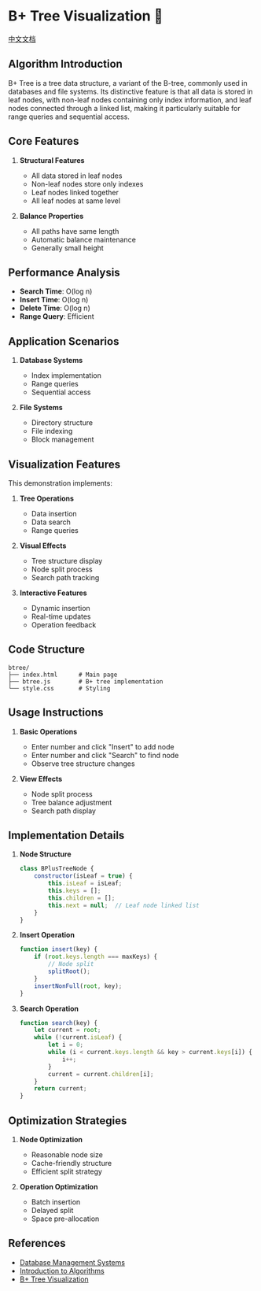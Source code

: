 # B+ Tree Visualization 🌳

[中文文档](README_zh.md)

## Algorithm Introduction

B+ Tree is a tree data structure, a variant of the B-tree, commonly used in databases and file systems. Its distinctive feature is that all data is stored in leaf nodes, with non-leaf nodes containing only index information, and leaf nodes connected through a linked list, making it particularly suitable for range queries and sequential access.

## Core Features

1. **Structural Features**
   - All data stored in leaf nodes
   - Non-leaf nodes store only indexes
   - Leaf nodes linked together
   - All leaf nodes at same level

2. **Balance Properties**
   - All paths have same length
   - Automatic balance maintenance
   - Generally small height

## Performance Analysis

- **Search Time**: O(log n)
- **Insert Time**: O(log n)
- **Delete Time**: O(log n)
- **Range Query**: Efficient

## Application Scenarios

1. **Database Systems**
   - Index implementation
   - Range queries
   - Sequential access

2. **File Systems**
   - Directory structure
   - File indexing
   - Block management

## Visualization Features

This demonstration implements:

1. **Tree Operations**
   - Data insertion
   - Data search
   - Range queries

2. **Visual Effects**
   - Tree structure display
   - Node split process
   - Search path tracking

3. **Interactive Features**
   - Dynamic insertion
   - Real-time updates
   - Operation feedback

## Code Structure

```
btree/
├── index.html      # Main page
├── btree.js        # B+ tree implementation
└── style.css       # Styling
```

## Usage Instructions

1. **Basic Operations**
   - Enter number and click "Insert" to add node
   - Enter number and click "Search" to find node
   - Observe tree structure changes

2. **View Effects**
   - Node split process
   - Tree balance adjustment
   - Search path display

## Implementation Details

1. **Node Structure**
   ```javascript
   class BPlusTreeNode {
       constructor(isLeaf = true) {
           this.isLeaf = isLeaf;
           this.keys = [];
           this.children = [];
           this.next = null;  // Leaf node linked list
       }
   }
   ```

2. **Insert Operation**
   ```javascript
   function insert(key) {
       if (root.keys.length === maxKeys) {
           // Node split
           splitRoot();
       }
       insertNonFull(root, key);
   }
   ```

3. **Search Operation**
   ```javascript
   function search(key) {
       let current = root;
       while (!current.isLeaf) {
           let i = 0;
           while (i < current.keys.length && key > current.keys[i]) {
               i++;
           }
           current = current.children[i];
       }
       return current;
   }
   ```

## Optimization Strategies

1. **Node Optimization**
   - Reasonable node size
   - Cache-friendly structure
   - Efficient split strategy

2. **Operation Optimization**
   - Batch insertion
   - Delayed split
   - Space pre-allocation

## References

- [Database Management Systems](https://www.amazon.com/Database-Management-Systems-Raghu-Ramakrishnan/dp/0072465638)
- [Introduction to Algorithms](https://mitpress.mit.edu/books/introduction-algorithms-fourth-edition)
- [B+ Tree Visualization](https://www.cs.usfca.edu/~galles/visualization/BPlusTree.html)
